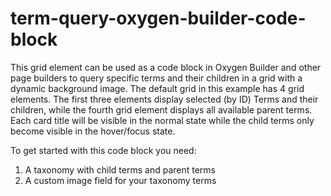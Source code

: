 # term-query-oxygen-builder-code-block
This grid element can be used as a code block in Oxygen Builder and other page builders to query specific terms and their children in a grid with a dynamic background image. 
The default grid in this example has 4 grid elements. The first three elements display selected (by ID) Terms and their children, while the fourth grid element displays all available parent terms.
Each card title will be visible in the normal state while the child terms only become visible in the hover/focus state.

To get started with this code block you need: 
1. A taxonomy with child terms and parent terms
2. A custom image field for your taxonomy terms
